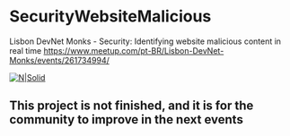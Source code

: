 # SecurityWebsiteMalicious
Lisbon DevNet Monks - Security: Identifying website malicious content in real time
https://www.meetup.com/pt-BR/Lisbon-DevNet-Monks/events/261734994/


[![N|Solid](http://www.dxnet.io/dxnet-logo.png)](https://dxnet.io)

## This project is not finished, and it is for the community to improve in the next events
